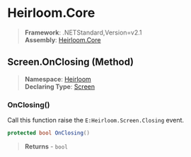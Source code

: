 # Heirloom.Core

> **Framework**: .NETStandard,Version=v2.1  
> **Assembly**: [Heirloom.Core][0]

## Screen.OnClosing (Method)

> **Namespace**: [Heirloom][0]  
> **Declaring Type**: [Screen][1]

### OnClosing()

Call this function raise the `E:Heirloom.Screen.Closing` event.

```cs
protected bool OnClosing()
```

> **Returns** - `bool`

[0]: ../../../Heirloom.Core.md
[1]: ../Screen.md
